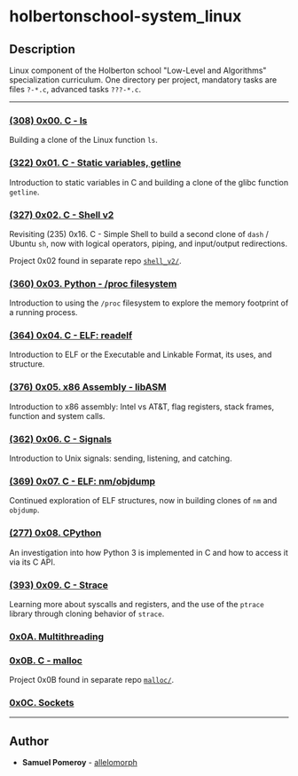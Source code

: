 # holbertonschool-system_linux

## Description
Linux component of the Holberton school "Low-Level and Algorithms" specialization curriculum. One directory per project, mandatory tasks are files `?-*.c`, advanced tasks `???-*.c`.

---

### [(308) 0x00. C - ls](./0x00-ls/)
Building a clone of the Linux function `ls`.

### [(322) 0x01. C - Static variables, getline](./0x01-getline/)
Introduction to static variables in C and building a clone of the glibc function `getline`.

### [(327) 0x02. C - Shell v2](./0x02-shell_v2/)
Revisiting (235) 0x16. C - Simple Shell to build a second clone of `dash` / Ubuntu `sh`, now with logical operators, piping, and input/output redirections.

Project 0x02 found in separate repo [`shell_v2/`](https://github.com/allelomorph/shell_v2).

### [(360) 0x03. Python - /proc filesystem](./0x03-proc_filesystem/)
Introduction to using the `/proc` filesystem to explore the memory footprint of a running process.

### [(364) 0x04. C - ELF: readelf](./0x04-readelf/)
Introduction to ELF or the Executable and Linkable Format, its uses, and structure.

### [(376) 0x05. x86 Assembly - libASM](./0x05-libasm/)
Introduction to x86 assembly: Intel vs AT&T, flag registers, stack frames, function and system calls.

### [(362) 0x06. C - Signals](./0x06-signals/)
Introduction to Unix signals: sending, listening, and catching.

### [(369) 0x07. C - ELF: nm/objdump](./0x07-nm_objdump/)
Continued exploration of ELF structures, now in building clones of `nm` and `objdump`.

### [(277) 0x08. CPython](./0x08_CPython/)
An investigation into how Python 3 is implemented in C and how to access it via its C API.

### [(393) 0x09. C - Strace](./0x09-strace/)
Learning more about syscalls and registers, and the use of the `ptrace` library through cloning behavior of `strace`.

### [0x0A. Multithreading](./0x0A-multithreading/)

### [0x0B. C - malloc](https://github.com/allelomorph/malloc)
Project 0x0B found in separate repo [`malloc/`](https://github.com/allelomorph/malloc).

### [0x0C. Sockets](./0x0C-sockets/)

---

## Author
* **Samuel Pomeroy** - [allelomorph](github.com/allelomorph)